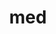 ---
title: "med"
layout: cache
categories: [package, develop]
meta: {"versions": ["4.0.0"], "compilers": ["gcc@=11.1.0", "gcc@=11.4.0"], "oss": ["ubuntu20.04"], "platforms": ["linux"], "targets": ["x86_64_v3"], "stacks": ["e4s", "root"], "num_specs": 21, "num_specs_by_stack": {"e4s": 21, "root": 21}}
spec_details: [{"hash": "qlrsqi5vswzc4us7e64wmk5obyoczz5u", "compiler": "gcc@=11.1.0", "versions": ["4.0.0"], "os": "ubuntu20.04", "platform": "linux", "target": "x86_64_v3", "variants": ["+api23", "build_system=cmake", "build_type=Release", "~fortran", "generator=make", "~ipo", "+mpi", "patches=ba35197", "~shared"], "stacks": ["e4s", "root"], "size": "-", "tarball": "https://binaries.spack.io/develop/build_cache/linux-ubuntu20.04-x86_64_v3/gcc-11.1.0/med-4.0.0/linux-ubuntu20.04-x86_64_v3-gcc-11.1.0-med-4.0.0-qlrsqi5vswzc4us7e64wmk5obyoczz5u.spack"}, {"hash": "eteiiy35mnswfrzfkckl55qwa5dwhajg", "compiler": "gcc@=11.4.0", "versions": ["4.0.0"], "os": "ubuntu20.04", "platform": "linux", "target": "x86_64_v3", "variants": ["+api23", "build_system=cmake", "build_type=Release", "~fortran", "generator=make", "~ipo", "+mpi", "patches=ba35197", "~shared"], "stacks": ["e4s", "root"], "size": "-", "tarball": "https://binaries.spack.io/develop/build_cache/linux-ubuntu20.04-x86_64_v3/gcc-11.4.0/med-4.0.0/linux-ubuntu20.04-x86_64_v3-gcc-11.4.0-med-4.0.0-eteiiy35mnswfrzfkckl55qwa5dwhajg.spack"}, {"hash": "bi4rmwmayh7kohdu4virutxwuok33npy", "compiler": "gcc@=11.4.0", "versions": ["4.0.0"], "os": "ubuntu20.04", "platform": "linux", "target": "x86_64_v3", "variants": ["+api23", "build_system=cmake", "build_type=Release", "~fortran", "generator=make", "~ipo", "+mpi", "patches=ba35197", "~shared"], "stacks": ["e4s", "root"], "size": "-", "tarball": "https://binaries.spack.io/develop/build_cache/linux-ubuntu20.04-x86_64_v3/gcc-11.4.0/med-4.0.0/linux-ubuntu20.04-x86_64_v3-gcc-11.4.0-med-4.0.0-bi4rmwmayh7kohdu4virutxwuok33npy.spack"}, {"hash": "a3hn6dansisyxk4lnsdntwijyextuuxi", "compiler": "gcc@=11.4.0", "versions": ["4.0.0"], "os": "ubuntu20.04", "platform": "linux", "target": "x86_64_v3", "variants": ["+api23", "build_system=cmake", "build_type=Release", "~fortran", "generator=make", "~ipo", "+mpi", "patches=ba35197", "~shared"], "stacks": ["e4s", "root"], "size": "-", "tarball": "https://binaries.spack.io/develop/build_cache/linux-ubuntu20.04-x86_64_v3/gcc-11.4.0/med-4.0.0/linux-ubuntu20.04-x86_64_v3-gcc-11.4.0-med-4.0.0-a3hn6dansisyxk4lnsdntwijyextuuxi.spack"}, {"hash": "p7epkj6lh4cfgdcqibkho535wqftl4gn", "compiler": "gcc@=11.4.0", "versions": ["4.0.0"], "os": "ubuntu20.04", "platform": "linux", "target": "x86_64_v3", "variants": ["+api23", "build_system=cmake", "build_type=Release", "~fortran", "generator=make", "~ipo", "+mpi", "patches=ba35197", "~shared"], "stacks": ["e4s", "root"], "size": "-", "tarball": "https://binaries.spack.io/develop/build_cache/linux-ubuntu20.04-x86_64_v3/gcc-11.4.0/med-4.0.0/linux-ubuntu20.04-x86_64_v3-gcc-11.4.0-med-4.0.0-p7epkj6lh4cfgdcqibkho535wqftl4gn.spack"}, {"hash": "mfmwu2fp46q5crfax4ojwixzrnnxpf3j", "compiler": "gcc@=11.4.0", "versions": ["4.0.0"], "os": "ubuntu20.04", "platform": "linux", "target": "x86_64_v3", "variants": ["+api23", "build_system=cmake", "build_type=Release", "~fortran", "generator=make", "~ipo", "+mpi", "patches=ba35197", "~shared"], "stacks": ["e4s", "root"], "size": "-", "tarball": "https://binaries.spack.io/develop/build_cache/linux-ubuntu20.04-x86_64_v3/gcc-11.4.0/med-4.0.0/linux-ubuntu20.04-x86_64_v3-gcc-11.4.0-med-4.0.0-mfmwu2fp46q5crfax4ojwixzrnnxpf3j.spack"}, {"hash": "ri3dyqtlqqwqfi25b7z2pjiitqseozkn", "compiler": "gcc@=11.4.0", "versions": ["4.0.0"], "os": "ubuntu20.04", "platform": "linux", "target": "x86_64_v3", "variants": ["+api23", "build_system=cmake", "build_type=Release", "~fortran", "generator=make", "~ipo", "+mpi", "patches=ba35197", "~shared"], "stacks": ["e4s", "root"], "size": "-", "tarball": "https://binaries.spack.io/develop/build_cache/linux-ubuntu20.04-x86_64_v3/gcc-11.4.0/med-4.0.0/linux-ubuntu20.04-x86_64_v3-gcc-11.4.0-med-4.0.0-ri3dyqtlqqwqfi25b7z2pjiitqseozkn.spack"}, {"hash": "yrjlxpwn4pf2a7edg5ohefjitc7qrhxn", "compiler": "gcc@=11.4.0", "versions": ["4.0.0"], "os": "ubuntu20.04", "platform": "linux", "target": "x86_64_v3", "variants": ["+api23", "build_system=cmake", "build_type=Release", "~fortran", "generator=make", "~ipo", "+mpi", "patches=ba35197", "~shared"], "stacks": ["e4s", "root"], "size": "-", "tarball": "https://binaries.spack.io/develop/build_cache/linux-ubuntu20.04-x86_64_v3/gcc-11.4.0/med-4.0.0/linux-ubuntu20.04-x86_64_v3-gcc-11.4.0-med-4.0.0-yrjlxpwn4pf2a7edg5ohefjitc7qrhxn.spack"}, {"hash": "lt6yg536xveeahc7rsvnii63lv4bpdxq", "compiler": "gcc@=11.4.0", "versions": ["4.0.0"], "os": "ubuntu20.04", "platform": "linux", "target": "x86_64_v3", "variants": ["+api23", "build_system=cmake", "build_type=Release", "~fortran", "generator=make", "~ipo", "+mpi", "patches=ba35197", "~shared"], "stacks": ["e4s", "root"], "size": "-", "tarball": "https://binaries.spack.io/develop/build_cache/linux-ubuntu20.04-x86_64_v3/gcc-11.4.0/med-4.0.0/linux-ubuntu20.04-x86_64_v3-gcc-11.4.0-med-4.0.0-lt6yg536xveeahc7rsvnii63lv4bpdxq.spack"}, {"hash": "wgyg2n772hzlmys7x23msanuzfn43am4", "compiler": "gcc@=11.4.0", "versions": ["4.0.0"], "os": "ubuntu20.04", "platform": "linux", "target": "x86_64_v3", "variants": ["+api23", "build_system=cmake", "build_type=Release", "~fortran", "generator=make", "~ipo", "+mpi", "patches=ba35197", "~shared"], "stacks": ["e4s", "root"], "size": "-", "tarball": "https://binaries.spack.io/develop/build_cache/linux-ubuntu20.04-x86_64_v3/gcc-11.4.0/med-4.0.0/linux-ubuntu20.04-x86_64_v3-gcc-11.4.0-med-4.0.0-wgyg2n772hzlmys7x23msanuzfn43am4.spack"}, {"hash": "qia4uzdyhztv3ywerk7cvwkark5sizk7", "compiler": "gcc@=11.4.0", "versions": ["4.0.0"], "os": "ubuntu20.04", "platform": "linux", "target": "x86_64_v3", "variants": ["+api23", "build_system=cmake", "build_type=Release", "~fortran", "generator=make", "~ipo", "+mpi", "patches=ba35197", "~shared"], "stacks": ["e4s", "root"], "size": "-", "tarball": "https://binaries.spack.io/develop/build_cache/linux-ubuntu20.04-x86_64_v3/gcc-11.4.0/med-4.0.0/linux-ubuntu20.04-x86_64_v3-gcc-11.4.0-med-4.0.0-qia4uzdyhztv3ywerk7cvwkark5sizk7.spack"}, {"hash": "zgwlt7nc2fvrogvjlxjc4eemcyucn7c2", "compiler": "gcc@=11.4.0", "versions": ["4.0.0"], "os": "ubuntu20.04", "platform": "linux", "target": "x86_64_v3", "variants": ["+api23", "build_system=cmake", "build_type=Release", "~fortran", "generator=make", "~ipo", "+mpi", "patches=ba35197", "~shared"], "stacks": ["e4s", "root"], "size": "-", "tarball": "https://binaries.spack.io/develop/build_cache/linux-ubuntu20.04-x86_64_v3/gcc-11.4.0/med-4.0.0/linux-ubuntu20.04-x86_64_v3-gcc-11.4.0-med-4.0.0-zgwlt7nc2fvrogvjlxjc4eemcyucn7c2.spack"}, {"hash": "n7h2trjp2jy2dvr6b2yzem4diytwzhqm", "compiler": "gcc@=11.4.0", "versions": ["4.0.0"], "os": "ubuntu20.04", "platform": "linux", "target": "x86_64_v3", "variants": ["+api23", "build_system=cmake", "build_type=Release", "~fortran", "generator=make", "~ipo", "+mpi", "patches=ba35197", "~shared"], "stacks": ["e4s", "root"], "size": "-", "tarball": "https://binaries.spack.io/develop/build_cache/linux-ubuntu20.04-x86_64_v3/gcc-11.4.0/med-4.0.0/linux-ubuntu20.04-x86_64_v3-gcc-11.4.0-med-4.0.0-n7h2trjp2jy2dvr6b2yzem4diytwzhqm.spack"}, {"hash": "v56zafk7tx4gw7yske4ymv6hvzrn6g2s", "compiler": "gcc@=11.4.0", "versions": ["4.0.0"], "os": "ubuntu20.04", "platform": "linux", "target": "x86_64_v3", "variants": ["+api23", "build_system=cmake", "build_type=Release", "~fortran", "generator=make", "~ipo", "+mpi", "patches=ba35197", "~shared"], "stacks": ["e4s", "root"], "size": "-", "tarball": "https://binaries.spack.io/develop/build_cache/linux-ubuntu20.04-x86_64_v3/gcc-11.4.0/med-4.0.0/linux-ubuntu20.04-x86_64_v3-gcc-11.4.0-med-4.0.0-v56zafk7tx4gw7yske4ymv6hvzrn6g2s.spack"}, {"hash": "47phvscge2r2faymwkhxcdbsdugwa6vw", "compiler": "gcc@=11.4.0", "versions": ["4.0.0"], "os": "ubuntu20.04", "platform": "linux", "target": "x86_64_v3", "variants": ["+api23", "build_system=cmake", "build_type=Release", "~fortran", "generator=make", "~ipo", "+mpi", "patches=ba35197", "~shared"], "stacks": ["e4s", "root"], "size": "-", "tarball": "https://binaries.spack.io/develop/build_cache/linux-ubuntu20.04-x86_64_v3/gcc-11.4.0/med-4.0.0/linux-ubuntu20.04-x86_64_v3-gcc-11.4.0-med-4.0.0-47phvscge2r2faymwkhxcdbsdugwa6vw.spack"}, {"hash": "bfzop5kevij5s27keibphun7lahj7bqi", "compiler": "gcc@=11.4.0", "versions": ["4.0.0"], "os": "ubuntu20.04", "platform": "linux", "target": "x86_64_v3", "variants": ["+api23", "build_system=cmake", "build_type=Release", "~fortran", "generator=make", "~ipo", "+mpi", "patches=ba35197", "~shared"], "stacks": ["e4s", "root"], "size": "-", "tarball": "https://binaries.spack.io/develop/build_cache/linux-ubuntu20.04-x86_64_v3/gcc-11.4.0/med-4.0.0/linux-ubuntu20.04-x86_64_v3-gcc-11.4.0-med-4.0.0-bfzop5kevij5s27keibphun7lahj7bqi.spack"}, {"hash": "xc5qs5cymow6355mkiup6v4bkmrd5k2e", "compiler": "gcc@=11.4.0", "versions": ["4.0.0"], "os": "ubuntu20.04", "platform": "linux", "target": "x86_64_v3", "variants": ["+api23", "build_system=cmake", "build_type=Release", "~fortran", "generator=make", "~ipo", "+mpi", "patches=ba35197", "~shared"], "stacks": ["e4s", "root"], "size": "-", "tarball": "https://binaries.spack.io/develop/build_cache/linux-ubuntu20.04-x86_64_v3/gcc-11.4.0/med-4.0.0/linux-ubuntu20.04-x86_64_v3-gcc-11.4.0-med-4.0.0-xc5qs5cymow6355mkiup6v4bkmrd5k2e.spack"}, {"hash": "hspscim5u35mxdbx6iy5awc36hgvyy4p", "compiler": "gcc@=11.4.0", "versions": ["4.0.0"], "os": "ubuntu20.04", "platform": "linux", "target": "x86_64_v3", "variants": ["+api23", "build_system=cmake", "build_type=Release", "~fortran", "generator=make", "~ipo", "+mpi", "patches=ba35197", "~shared"], "stacks": ["e4s", "root"], "size": "-", "tarball": "https://binaries.spack.io/develop/build_cache/linux-ubuntu20.04-x86_64_v3/gcc-11.4.0/med-4.0.0/linux-ubuntu20.04-x86_64_v3-gcc-11.4.0-med-4.0.0-hspscim5u35mxdbx6iy5awc36hgvyy4p.spack"}, {"hash": "6dwgdp5fjgoizekdlvbnydz76ohi7smn", "compiler": "gcc@=11.4.0", "versions": ["4.0.0"], "os": "ubuntu20.04", "platform": "linux", "target": "x86_64_v3", "variants": ["+api23", "build_system=cmake", "build_type=Release", "~fortran", "generator=make", "~ipo", "+mpi", "patches=ba35197", "~shared"], "stacks": ["e4s", "root"], "size": "-", "tarball": "https://binaries.spack.io/develop/build_cache/linux-ubuntu20.04-x86_64_v3/gcc-11.4.0/med-4.0.0/linux-ubuntu20.04-x86_64_v3-gcc-11.4.0-med-4.0.0-6dwgdp5fjgoizekdlvbnydz76ohi7smn.spack"}, {"hash": "y5kx4er2wzpyaxmpzoxm234r3htfjwbb", "compiler": "gcc@=11.4.0", "versions": ["4.0.0"], "os": "ubuntu20.04", "platform": "linux", "target": "x86_64_v3", "variants": ["+api23", "build_system=cmake", "build_type=Release", "~fortran", "generator=make", "~ipo", "+mpi", "patches=ba35197", "~shared"], "stacks": ["e4s", "root"], "size": "-", "tarball": "https://binaries.spack.io/develop/build_cache/linux-ubuntu20.04-x86_64_v3/gcc-11.4.0/med-4.0.0/linux-ubuntu20.04-x86_64_v3-gcc-11.4.0-med-4.0.0-y5kx4er2wzpyaxmpzoxm234r3htfjwbb.spack"}, {"hash": "oea22cn4b6lqa4eyiegbuuecfab6jeif", "compiler": "gcc@=11.4.0", "versions": ["4.0.0"], "os": "ubuntu20.04", "platform": "linux", "target": "x86_64_v3", "variants": ["+api23", "build_system=cmake", "build_type=Release", "~fortran", "generator=make", "~ipo", "+mpi", "patches=ba35197", "~shared"], "stacks": ["e4s", "root"], "size": "-", "tarball": "https://binaries.spack.io/develop/build_cache/linux-ubuntu20.04-x86_64_v3/gcc-11.4.0/med-4.0.0/linux-ubuntu20.04-x86_64_v3-gcc-11.4.0-med-4.0.0-oea22cn4b6lqa4eyiegbuuecfab6jeif.spack"}]
---